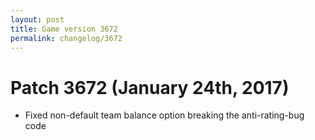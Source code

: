```yaml
---
layout: post
title: Game version 3672
permalink: changelog/3672
---
```


# Patch 3672 (January 24th, 2017)

- Fixed non-default team balance option breaking the anti-rating-bug code
